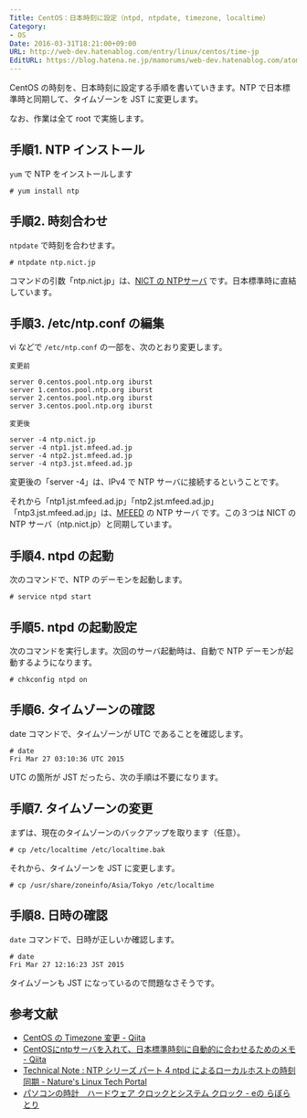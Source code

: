 ```yaml
---
Title: CentOS：日本時刻に設定（ntpd, ntpdate, timezone, localtime）
Category:
- OS
Date: 2016-03-31T18:21:00+09:00
URL: http://web-dev.hatenablog.com/entry/linux/centos/time-jp
EditURL: https://blog.hatena.ne.jp/mamorums/web-dev.hatenablog.com/atom/entry/10328749687178815983
---
```


CentOS の時刻を、日本時刻に設定する手順を書いていきます。NTP で日本標準時と同期して、タイムゾーンを JST に変更します。

なお、作業は全て root で実施します。


## 手順1. NTP インストール
`yum` で NTP をインストールします

```
# yum install ntp
```


## 手順2. 時刻合わせ
`ntpdate` で時刻を合わせます。

```
# ntpdate ntp.nict.jp
```

コマンドの引数「ntp.nict.jp」は、[NICT の NTPサーバ](http://www2.nict.go.jp/aeri/sts/tsp/PubNtp/index.html) です。日本標準時に直結しています。


## 手順3. /etc/ntp.conf の編集

vi などで `/etc/ntp.conf` の一部を、次のとおり変更します。

`変更前`

```
server 0.centos.pool.ntp.org iburst
server 1.centos.pool.ntp.org iburst
server 2.centos.pool.ntp.org iburst
server 3.centos.pool.ntp.org iburst
```

`変更後`

```
server -4 ntp.nict.jp
server -4 ntp1.jst.mfeed.ad.jp
server -4 ntp2.jst.mfeed.ad.jp
server -4 ntp3.jst.mfeed.ad.jp
```

変更後の「server -4」は、IPv4 で NTP サーバに接続するということです。

それから「ntp1.jst.mfeed.ad.jp」「ntp2.jst.mfeed.ad.jp」「ntp3.jst.mfeed.ad.jp」は、[MFEED](http://www.jst.mfeed.ad.jp/) の NTP サーバ です。この３つは NICT の NTP サーバ（ntp.nict.jp）と同期しています。


## 手順4. ntpd の起動
次のコマンドで、NTP のデーモンを起動します。

```
# service ntpd start
```


## 手順5. ntpd の起動設定
次のコマンドを実行します。次回のサーバ起動時は、自動で NTP デーモンが起動するようになります。

```
# chkconfig ntpd on
```


## 手順6. タイムゾーンの確認
date コマンドで、タイムゾーンが UTC であることを確認します。

```
# date
Fri Mar 27 03:10:36 UTC 2015
```

UTC の箇所が JST だったら、次の手順は不要になります。


## 手順7. タイムゾーンの変更
まずは、現在のタイムゾーンのバックアップを取ります（任意）。

```
# cp /etc/localtime /etc/localtime.bak
```

それから、タイムゾーンを JST に変更します。

```
# cp /usr/share/zoneinfo/Asia/Tokyo /etc/localtime
```


## 手順8. 日時の確認
`date` コマンドで、日時が正しいか確認します。

```
# date
Fri Mar 27 12:16:23 JST 2015
```

タイムゾーンも JST になっているので問題なさそうです。


## 参考文献
- [CentOS の Timezone 変更 - Qiita](http://qiita.com/snaka/items/a291423d6ceac9f091a7)
- [CentOSにntpサーバを入れて、日本標準時刻に自動的に合わせるためのメモ - Qiita](http://qiita.com/tsu_nera/items/9be676b04b190e45b281)
- [Technical Note : NTP シリーズ パート 4 ntpd によるローカルホストの時刻同期 - Nature's Linux Tech Portal](http://tech.n-linux.com/index.php?%A5%C6%A5%AF%A5%CB%A5%AB%A5%EB%A5%CE%A1%BC%A5%C8%2FNTP%2FNTP%20%A5%B7%A5%EA%A1%BC%A5%BA%20%A5%D1%A1%BC%A5%C8%204%20ntpd%20%A4%CB%A4%E8%A4%EB%A5%ED%A1%BC%A5%AB%A5%EB%A5%DB%A5%B9%A5%C8%A4%CE%BB%FE%B9%EF%C6%B1%B4%FC)
- [パソコンの時計　ハードウェア クロックとシステム クロック - eの らぼらとり](http://park12.wakwak.com/~eslab/pcmemo/clock/index.html)
